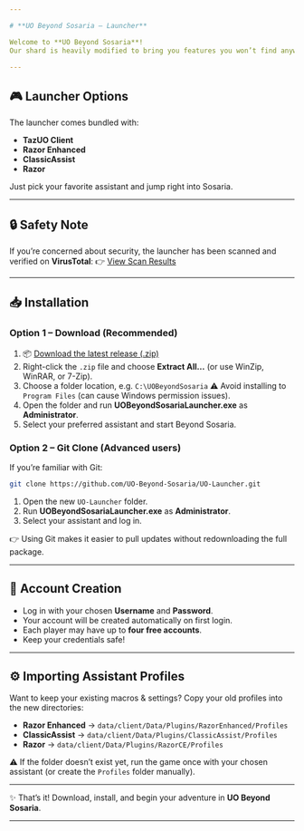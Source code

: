 ```yaml
---

# **UO Beyond Sosaria – Launcher**

Welcome to **UO Beyond Sosaria**!
Our shard is heavily modified to bring you features you won’t find anywhere else. The **custom game launcher** makes connecting simple and ensures your files are always up-to-date — no manual patching, no headaches.

---
```


## 🎮 Launcher Options

The launcher comes bundled with:

* **TazUO Client**
* **Razor Enhanced**
* **ClassicAssist**
* **Razor**

Just pick your favorite assistant and jump right into Sosaria.

---

## 🔒 Safety Note

If you’re concerned about security, the launcher has been scanned and verified on **VirusTotal**:
👉 [View Scan Results](https://www.virustotal.com/gui/file/d23e0b15ddac8f6771dba773e23ac6e2e263a5dba54cfbccdc2618968e2d7980)

---

## 📥 Installation

### **Option 1 – Download (Recommended)**

1. 📦 [Download the latest release (.zip)](https://github.com/UO-Beyond-Sosaria/UO-Launcher/archive/refs/heads/main.zip)
2. Right-click the `.zip` file and choose **Extract All…** (or use WinZip, WinRAR, or 7-Zip).
3. Choose a folder location, e.g. `C:\UOBeyondSosaria`
   ⚠️ Avoid installing to `Program Files` (can cause Windows permission issues).
4. Open the folder and run **UOBeyondSosariaLauncher.exe** as **Administrator**.
5. Select your preferred assistant and start Beyond Sosaria.

### **Option 2 – Git Clone (Advanced users)**

If you’re familiar with Git:

```bash
git clone https://github.com/UO-Beyond-Sosaria/UO-Launcher.git
```

1. Open the new `UO-Launcher` folder.
2. Run **UOBeyondSosariaLauncher.exe** as **Administrator**.
3. Select your assistant and log in.

👉 Using Git makes it easier to pull updates without redownloading the full package.

---

## 🧾 Account Creation

* Log in with your chosen **Username** and **Password**.
* Your account will be created automatically on first login.
* Each player may have up to **four free accounts**.
* Keep your credentials safe!

---

## ⚙️ Importing Assistant Profiles

Want to keep your existing macros & settings? Copy your old profiles into the new directories:

* **Razor Enhanced** → `data/client/Data/Plugins/RazorEnhanced/Profiles`
* **ClassicAssist** → `data/client/Data/Plugins/ClassicAssist/Profiles`
* **Razor** → `data/client/Data/Plugins/RazorCE/Profiles`

⚠️ If the folder doesn’t exist yet, run the game once with your chosen assistant (or create the `Profiles` folder manually).

---

✨ That’s it! Download, install, and begin your adventure in **UO Beyond Sosaria**.

---
